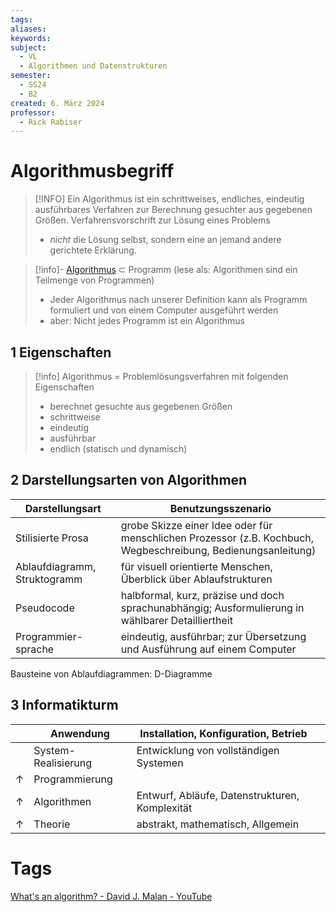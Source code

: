 ```yaml
---
tags: 
aliases: 
keywords: 
subject:
  - VL
  - Algorithmen und Datenstrukturen
semester:
  - SS24
  - B2
created: 6. März 2024
professor:
  - Rick Rabiser
---
```


# Algorithmusbegriff


> [!INFO] Ein Algorithmus ist ein schrittweises, endliches, eindeutig ausführbares Verfahren zur Berechnung gesuchter aus gegebenen Größen.
> Verfahrensvorschrift zur Lösung eines Problems
> - *nicht* die Lösung selbst, sondern eine an jemand andere gerichtete Erklärung.

> [!info]- [Algorithmus]({MOC}%20Algorithmus.md) $\subset$ Programm
> (lese als: Algorithmen sind ein Teilmenge von Programmen)
> - Jeder Algorithmus nach unserer Definition kann als Programm formuliert und von einem Computer ausgeführt werden
> - aber: Nicht jedes Programm ist ein Algorithmus

## 1	Eigenschaften

> [!info] Algorithmus = Problemlösungsverfahren mit folgenden Eigenschaften
> - berechnet gesuchte aus gegebenen Größen
> - schrittweise
> - eindeutig
> - ausführbar
> - endlich (statisch und dynamisch)

## 2	Darstellungsarten von Algorithmen

| Darstellungsart              | Benutzungsszenario                                                                                            |
| ---------------------------- | ------------------------------------------------------------------------------------------------------------- |
| Stilisierte Prosa            | grobe Skizze einer Idee oder für menschlichen Prozessor (z.B. Kochbuch, Wegbeschreibung, Bedienungsanleitung) |
| Ablaufdiagramm, Struktogramm | für visuell orientierte Menschen, Überblick über Ablaufstrukturen                                             |
| Pseudocode                   | halbformal, kurz, präzise und doch sprachunabhängig; Ausformulierung in wählbarer Detailliertheit             |
| Programmier-sprache          | eindeutig, ausführbar; zur Übersetzung und Ausführung auf einem Computer                                      |

Bausteine von Ablaufdiagrammen: D-Diagramme

## 3	Informatikturm

|            | Anwendung           | Installation, Konfiguration, Betrieb           |     |
| ---------- | ------------------- | ---------------------------------------------- | --- |
|            | System-Realisierung | Entwicklung von vollständigen Systemen         |     |
| $\uparrow$ | Programmierung      |                                                |     |
| $\uparrow$ | Algorithmen         | Entwurf, Abläufe, Datenstrukturen, Komplexität |     |
| $\uparrow$ | Theorie             | abstrakt, mathematisch, Allgemein              |     |

# Tags

[What's an algorithm? - David J. Malan - YouTube](https://youtu.be/6hfOvs8pY1k)
